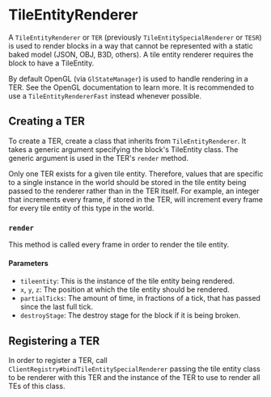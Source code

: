 TileEntityRenderer
==================

A `TileEntityRenderer` or `TER` (previously `TileEntitySpecialRenderer` or `TESR`) is used to render blocks in a way that cannot be represented with a static baked model (JSON, OBJ, B3D, others). A tile entity renderer requires the block to have a TileEntity.

By default OpenGL (via `GlStateManager`) is used to handle rendering in a TER. See the OpenGL documentation to learn more. It is recommended to use a `TileEntityRendererFast` instead whenever possible.

Creating a TER
--------------

To create a TER, create a class that inherits from `TileEntityRenderer`. It takes a generic argument specifying the block's TileEntity class. The generic argument is used in the TER's `render` method.

Only one TER exists for a given tile entity. Therefore, values that are specific to a single instance in the world should be stored in the tile entity being passed to the renderer rather than in the TER itself. For example, an integer that increments every frame, if stored in the TER, will increment every frame for every tile entity of this type in the world.

### `render`

This method is called every frame in order to render the tile entity. 

#### Parameters
* `tileentity`: This is the instance of the tile entity being rendered.
* `x`, `y`, `z`: The position at which the tile entity should be rendered.
* `partialTicks`: The amount of time, in fractions of a tick, that has passed since the last full tick.
* `destroyStage`: The destroy stage for the block if it is being broken.

Registering a TER
-----------------

In order to register a TER, call `ClientRegistry#bindTileEntitySpecialRenderer` passing the tile entity class to be renderer with this TER and the instance of the TER to use to render all TEs of this class.
